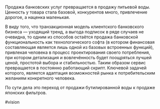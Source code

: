 
Продажа банковских услуг превращается в продажу питьевой воды. Ценность у товара стала базовой, конкурентов много, привлечение дорогое, а наценка маленькая.

В виду того, что транзакционная модель клиентского банковского бизнеса — уходящий тренд, а выгода подписок в ряде случаев не очевидна, то одним из способов остаётся продажа банковской функциональность как технологического софта (в котором финансовая составляющая является лишь одной из базовых встроенных функций), привлекая человека в процесс проектирования своего потребления, при котором детализация и вовлечённость будет поощряться лучшей ценой, простотой выбора и стабильностью. Таким образом сервис превращается в постоянно работающий скрипт. Ключевой задачей которого, является адаптация возможностей рынка к потребительским желаниям конкретного человека.

По сути дела это переход от продажи бутилированной воды к продаже японских фильтров.

#vision 